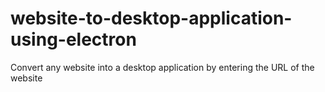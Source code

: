 # website-to-desktop-application-using-electron
 Convert any website into a desktop application by entering the URL of the website
